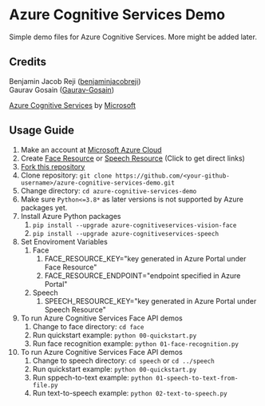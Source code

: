 # Azure Cognitive Services Demo

Simple demo files for Azure Cognitive Services. More might be added later.

## Credits

Benjamin Jacob Reji ([benjaminjacobreji](https://github.com/benjaminjacobreji))  
Gaurav Gosain ([Gaurav-Gosain](https://github.com/Gaurav-Gosain))  

[Azure Cognitive Services](https://azure.microsoft.com/en-us/services/cognitive-services/) by [Microsoft](https://www.microsoft.com/)
## Usage Guide

1. Make an account at [Microsoft Azure Cloud](https://portal.azure.com/)
2. Create [Face Resource](https://portal.azure.com/#create/Microsoft.CognitiveServicesFace) or [Speech Resource](https://portal.azure.com/#create/Microsoft.CognitiveServicesSpeechServices) (Click to get direct links)
3. [Fork this repository](https://github.com/benjaminjacobreji/azure-cognitive-services-demo/fork)
4. Clone repository: ```git clone https://github.com/<your-github-username>/azure-cognitive-services-demo.git```
5. Change directory: ```cd azure-cognitive-services-demo```
6. Make sure ```Python<=3.8*``` as later versions is not supported by Azure packages yet.
7. Install Azure Python packages
   1. ```pip install --upgrade azure-cognitiveservices-vision-face```
   2. ```pip install --upgrade azure-cognitiveservices-speech```
8. Set Enoviroment Variables
   1. Face
      1. FACE_RESOURCE_KEY="key generated in Azure Portal under Face Resource"
      2. FACE_RESOURCE_ENDPOINT="endpoint specified in Azure Portal"
   2. Speech
      1. SPEECH_RESOURCE_KEY="key generated in Azure Portal under Speech Resource"
9. To run Azure Cognitive Services Face API demos
   1. Change to face directory: ```cd face```
   2. Run quickstart example: ```python 00-quickstart.py```
   3. Run face recognition example: ```python 01-face-recognition.py```
10. To run Azure Cognitive Services Face API demos
    1. Change to speech directory: ```cd speech``` or ```cd ../speech```
    2. Run quickstart example: ```python 00-quickstart.py```
    3. Run sppech-to-text example: ```python 01-speech-to-text-from-file.py```
    4. Run text-to-speech example: ```python 02-text-to-speech.py```
